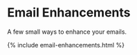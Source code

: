 # Email Enhancements

A few small ways to enhance your emails.

{% include email-enhancements.html %}

